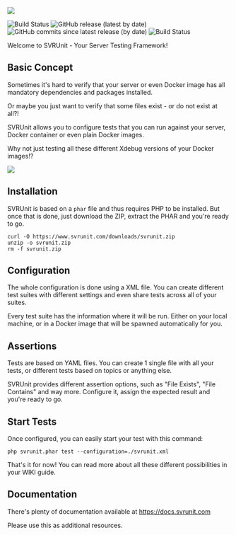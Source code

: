 
[<img src="https://raw.githubusercontent.com/wiki/svrunit/svrunit/assets/logo.png">]()

![Build Status](https://github.com/svrunit/svrunit/actions/workflows/ci_pipe.yml/badge.svg) ![GitHub release (latest by date)](https://img.shields.io/github/v/release/svrunit/svrunit) ![GitHub commits since latest release (by date)](https://img.shields.io/github/commits-since/svrunit/svrunit/latest) ![Build Status](https://github.com/svrunit/svrunit/actions/workflows/nightly_build.yml/badge.svg)

Welcome to SVRUnit - Your Server Testing Framework!

## Basic Concept

Sometimes it's hard to verify that your server or even Docker image has all mandatory dependencies and packages installed.

Or maybe you just want to verify that some files exist - or do not exist at all?!

SVRUnit allows you to configure tests that you can run against your server, Docker container or even plain Docker images.

Why not just testing all these different Xdebug versions of your Docker images!?

[<img src="https://raw.githubusercontent.com/wiki/svrunit/svrunit/assets/test-result.png">]()

## Installation

SVRUnit is based on a `phar` file and thus requires PHP to be installed. But once that is done, just download the ZIP, extract the PHAR and you're ready to go.

```
curl -O https://www.svrunit.com/downloads/svrunit.zip
unzip -o svrunit.zip
rm -f svrunit.zip
```

## Configuration
The whole configuration is done using a XML file.
You can create different test suites with different settings and even share tests across all of your suites.

Every test suite has the information where it will be run.
Either on your local machine, or in a Docker image that will be spawned automatically for you.


## Assertions
Tests are based on YAML files. You can create 1 single file with all your tests, or different tests based on topics or anything else.

SVRUnit provides different assertion options, such as "File Exists", "File Contains" and way more. Configure it, assign the expected result and you're ready to go.


## Start Tests
Once configured, you can easily start your test with this command:

```
php svrunit.phar test --configuration=./svrunit.xml
```

That's it for now!
You can read more about all these different possibilities in your WIKI guide.



## Documentation
There's plenty of documentation available at https://docs.svrunit.com

Please use this as additional resources.

